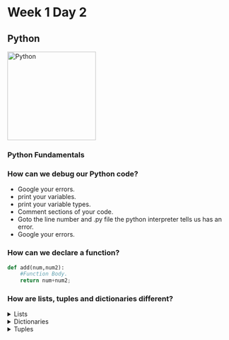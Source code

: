 # Week 1 Day 2

## Python

<img src="https://www.python.org/static/opengraph-icon-200x200.png" alt="Python" width="200px">

### Python Fundamentals

### How can we debug our Python code?

* Google your errors.
* print your variables.
* print your variable types.
* Comment sections of your code.
* Goto the line number and .py file the python interpreter tells us has an error.
* Google your errors.

### How can we declare a function?

```python
def add(num,num2):
    #Function Body.
    return num+num2;
```

### How are lists, tuples and dictionaries different?

<details>
    <summary>Lists</summary>

    Lists are like arrays in that they store
    data or multiple values as indices as opposed to key / value pairs.

    ```python
    def add(num,num2):
        
        return num+num2;
    ```
</details>


<details>
    <summary>Dictionaries</summary>

    Dictionaries use key / value pairs to map data or values, rather than indices / numbers.
</details>

<details>
    <summary>Tuples</summary>

    Tuples operate similarly to a list, except once data has been entered into it, it cannot be changed. This gives us a more secure data structure and may help reduce or prevent errors. 
</details>